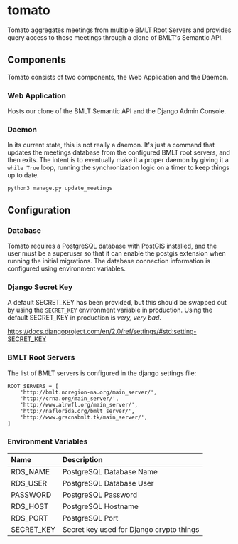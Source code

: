 # tomato

Tomato aggregates meetings from multiple BMLT Root Servers and provides query access to those meetings through a clone of BMLT's Semantic API.

## Components
Tomato consists of two components, the Web Application and the Daemon.

### Web Application
Hosts our clone of the BMLT Semantic API and the Django Admin Console.

### Daemon
In its current state, this is not really a daemon. It's just a command that updates the meetings database from the configured BMLT root servers, and then exits. The intent is to eventually make it a proper daemon by giving it a `while True` loop, running the synchronization logic on a timer to keep things up to date.

`python3 manage.py update_meetings`

## Configuration

### Database
Tomato requires a PostgreSQL database with PostGIS installed, and the user must be a superuser so that it can enable the postgis extension when running the initial migrations. The database connection information is configured using environment variables.

### Django Secret Key
A default SECRET_KEY has been provided, but this should be swapped out by using the `SECRET_KEY` environment variable in production. Using the default SECRET_KEY in production is _very, very bad_.

https://docs.djangoproject.com/en/2.0/ref/settings/#std:setting-SECRET_KEY

### BMLT Root Servers
The list of BMLT servers is configured in the django settings file:
```
ROOT_SERVERS = [
    'http://bmlt.ncregion-na.org/main_server/',
    'http://crna.org/main_server/',
    'http://www.alnwfl.org/main_server/',
    'http://naflorida.org/bmlt_server/',
    'http://www.grscnabmlt.tk/main_server/',
]
```

###  Environment Variables

| Name | Description |
| :--- | :---------- |
| RDS_NAME | PostgreSQL Database Name |
| RDS_USER | PostgreSQL Database User |
| PASSWORD | PostgreSQL Password |
| RDS_HOST | PostgreSQL Hostname |
| RDS_PORT | PostgreSQL Port |
| SECRET_KEY | Secret key used for Django crypto things |
